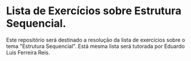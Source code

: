 # Lista de Exercícios sobre Estrutura Sequencial.

Este repositório será destinado a resolução da lista de exercícios sobre o tema "Estrutura Sequencial".
Está mesma lista será tutorada por Eduardo Luis Ferreira Reis.
